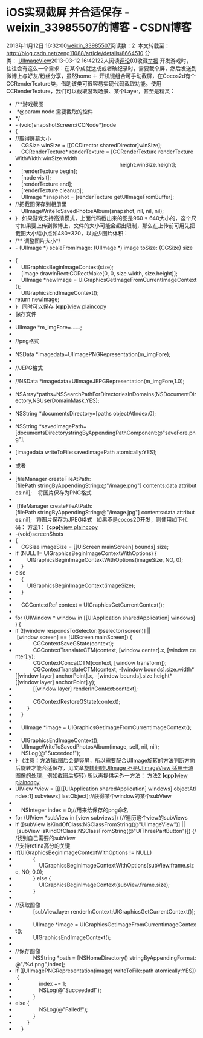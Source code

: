 # iOS实现截屏 并合适保存 - weixin_33985507的博客 - CSDN博客
2013年11月12日 16:32:00[weixin_33985507](https://me.csdn.net/weixin_33985507)阅读数：2
 本文转载至：http://blog.csdn.net/zeng11088/article/details/8664510
分类： [UIImageView](http://blog.csdn.net/zeng11088/article/category/1352506)2013-03-12 16:42122人阅读[评论](http://blog.csdn.net/zeng11088/article/details/8664510#comments)(0)收藏[举报](http://blog.csdn.net/zeng11088/article/details/8664510#report)
开发游戏时，往往会有这么一个需求：在某个成就达成或者破纪录时，需要截个屏，然后发送到微博上与好友/粉丝分享，虽然home ＋ 开机键组合可手动截屏，在Cocos2d有个CCRenderTexture类，借助该类可很容易实现代码截取功能。使用CCRenderTexture，我们可以截取游戏场景、某个Layer，甚至是精灵：
- /**游戏截图 
-  *@param node 需要截取的控件 
- */
- - (void)snapshotScreen:(CCNode*)node   
- {   
- //取得屏幕大小 
-     CGSize winSize = [[CCDirector sharedDirector]winSize];   
-     CCRenderTexture* renderTexture = [CCRenderTexture renderTextureWithWidth:winSize.width   
-                                                                       height:winSize.height];   
-     [renderTexture begin];   
-     [node visit];   
-     [renderTexture end];   
-     [renderTexture cleanup];   
-     UIImage *snapshot = [renderTexture getUIImageFromBuffer];   
- //把截图保存到相册里 
-     UIImageWriteToSavedPhotosAlbum(snapshot, nil, nil, nil);   
- }  
如果游戏支持高清模式，上面代码截出来的图是960 * 640大小的，这个尺寸如果要上传到微博上，文件的大小可能会超出限制，那么在上传前可用先把截图大小缩小点如480*320，以减少图片体积：
- /** 调整图片大小*/
- - (UIImage *) scaleFromImage: (UIImage *) image toSize: (CGSize) size   
- {   
-     UIGraphicsBeginImageContext(size);   
-     [image drawInRect:CGRectMake(0, 0, size.width, size.height)];   
-     UIImage *newImage = UIGraphicsGetImageFromCurrentImageContext();   
-     UIGraphicsEndImageContext();   
- return newImage;   
- }  
同时可以保存
**[cpp]**[view plain](http://blog.csdn.net/trandy/article/details/7826429)[copy](http://blog.csdn.net/trandy/article/details/7826429)
- 保存文件  
- 
- UIImage *m_imgFore=......;  
- 
- //png格式
- 
- NSData *imagedata=UIImagePNGRepresentation(m_imgFore);  
- 
- //JEPG格式
- 
- //NSData *imagedata=UIImageJEPGRepresentation(m_imgFore,1.0);
- 
- NSArray*paths=NSSearchPathForDirectoriesInDomains(NSDocumentDirectory,NSUserDomainMask,YES);  
- 
- NSString *documentsDirectory=[paths objectAtIndex:0];   
- 
- NSString *savedImagePath=[documentsDirectorystringByAppendingPathComponent:@"saveFore.png"];  
- 
- [imagedata writeToFile:savedImagePath atomically:YES];  
- 
- 或者  
- 
- [fileManager createFileAtPath:[filePath stringByAppendingString:@"/image.png"] contents:data attributes:nil];    将图片保存为PNG格式  
- 
-  [fileManager createFileAtPath:[filePath stringByAppendingString:@"/image.jpg"] contents:data attributes:nil];   将图片保存为JPEG格式  
如果不是cocos2D开发，则使用如下代码：
方法1：
**[cpp]**[view plain](http://blog.csdn.net/trandy/article/details/7826429)[copy](http://blog.csdn.net/trandy/article/details/7826429)
- -(void)screenShots  
- {  
-     CGSize imageSize = [[UIScreen mainScreen] bounds].size;  
- if (NULL != UIGraphicsBeginImageContextWithOptions) {  
-         UIGraphicsBeginImageContextWithOptions(imageSize, NO, 0);  
-     }  
- else
-     {  
-         UIGraphicsBeginImageContext(imageSize);  
-     }  
- 
-     CGContextRef context = UIGraphicsGetCurrentContext();  
- 
- for (UIWindow * window in [[UIApplication sharedApplication] windows]) {  
- if (![window respondsToSelector:@selector(screen)] || [window screen] == [UIScreen mainScreen]) {  
-             CGContextSaveGState(context);  
-             CGContextTranslateCTM(context, [window center].x, [window center].y);  
-             CGContextConcatCTM(context, [window transform]);  
-             CGContextTranslateCTM(context, -[window bounds].size.width*[[window layer] anchorPoint].x, -[window bounds].size.height*[[window layer] anchorPoint].y);  
-             [[window layer] renderInContext:context];  
- 
-             CGContextRestoreGState(context);  
-         }  
-     }  
- 
-     UIImage *image = UIGraphicsGetImageFromCurrentImageContext();  
- 
-     UIGraphicsEndImageContext();  
-     UIImageWriteToSavedPhotosAlbum(image, self, nil, nil);  
-     NSLog(@"Suceeded!");  
- }  
(注意：方法1截图后会是竖屏，所以需要配合UIImage旋转的方法判断方向后旋转才能合适保存，见文章[旋转翻转UIImage 不是UIImageView 适用于源图像的处理，例如截图后旋转](http://blog.csdn.net/trandy/article/details/8207085))
所以再提供另外一方法：
方法2
**[cpp]**[view plain](http://blog.csdn.net/trandy/article/details/7826429)[copy](http://blog.csdn.net/trandy/article/details/7826429)
- UIView *view = [[[[[UIApplication sharedApplication] windows] objectAtIndex:1] subviews] lastObject];//获得某个window的某个subView
- 
-     NSInteger index = 0;//用来给保存的png命名
- for (UIView *subView in [view subviews]) {//遍历这个view的subViews
- if ([subView isKindOfClass:NSClassFromString(@"UIImageView")] || [subView isKindOfClass:NSClassFromString(@"UIThreePartButton")]) {//找到自己需要的subView
- //支持retina高分的关键
- if(UIGraphicsBeginImageContextWithOptions != NULL)  
-             {  
-                 UIGraphicsBeginImageContextWithOptions(subView.frame.size, NO, 0.0);  
-             } else {  
-                 UIGraphicsBeginImageContext(subView.frame.size);  
-             }              
- 
- //获取图像
-             [subView.layer renderInContext:UIGraphicsGetCurrentContext()];  
-             UIImage *image = UIGraphicsGetImageFromCurrentImageContext();  
-             UIGraphicsEndImageContext();  
- 
- //保存图像
-             NSString *path = [NSHomeDirectory() stringByAppendingFormat:@"/%d.png",index];  
- if ([UIImagePNGRepresentation(image) writeToFile:path atomically:YES]) {  
-                 index += 1;  
-                 NSLog(@"Succeeded!");  
-             }  
- else {  
-                 NSLog(@"Failed!");  
-             }  
-         }  
-     }  

